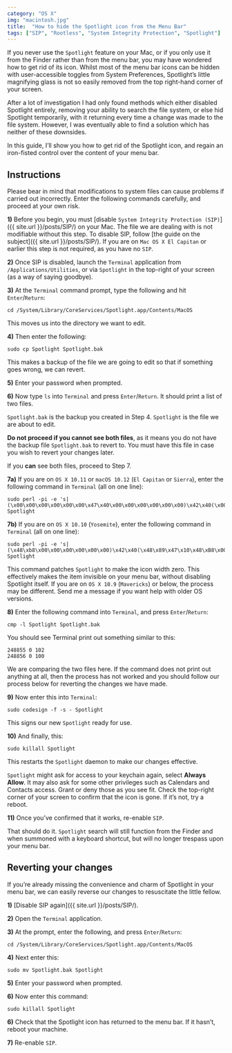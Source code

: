 ```yaml
---
category: "OS X"
img: "macintosh.jpg"
title:  "How to hide the Spotlight icon from the Menu Bar"
tags: ["SIP", "Rootless", "System Integrity Protection", "Spotlight"]
---
```

If you never use the `Spotlight` feature on your Mac, or if you only use it from the Finder rather than from the menu bar, you may have wondered how to get rid of its icon. Whilst most of the menu bar icons can be hidden with user-accessible toggles from System Preferences, Spotlight’s little magnifying glass is not so easily removed from the top right-hand corner of your screen.

After a lot of investigation I had only found methods which either disabled Spotlight entirely, removing your ability to search the file system, or else hid Spotlight temporarily, with it returning every time a change was made to the file system. However, I was eventually able to find a solution which has neither of these downsides.

In this guide, I’ll show you how to get rid of the Spotlight icon, and regain an iron-fisted control over the content of your menu bar.

## Instructions

Please bear in mind that modifications to system files can cause problems if carried out incorrectly. Enter the following commands carefully, and proceed at your own risk.

**1)** Before you begin, you must [disable `System Integrity Protection (SIP)`]({{ site.url }}/posts/SIP/) on your Mac. The file we are dealing with is not modifiable without this step. To disable SIP, follow [the guide on the subject]({{ site.url }}/posts/SIP/). If you are on `Mac OS X El Capitan` or earlier this step is not required, as you have no `SIP`.

**2)** Once SIP is disabled, launch the `Terminal` application from `/Applications/Utilities`, or via `Spotlight` in the top-right of your screen (as a way of saying goodbye).

**3)** At the `Terminal` command prompt, type the following and hit `Enter`/`Return`:

```console
cd /System/Library/CoreServices/Spotlight.app/Contents/MacOS
```

This moves us into the directory we want to edit.

**4)** Then enter the following:

```console
sudo cp Spotlight Spotlight.bak
```

This makes a backup of the file we are going to edit so that if something goes wrong, we can revert.

**5)** Enter your password when prompted.

**6)** Now type `ls` into `Terminal` and press `Enter`/`Return`. It should print a list of two files.

`Spotlight.bak` is the backup you created in Step 4.
`Spotlight` is the file we are about to edit.

**Do not proceed if you cannot see both files**, as it means you do not have the backup file `Spotlight.bak` to revert to. You must have this file in case you wish to revert your changes later.

If you **can** see both files, proceed to Step 7.

**7a)** If you are on `OS X 10.11` or `macOS 10.12` (`El Capitan` or `Sierra`), enter the following command in `Terminal` (all on one line):

```console
sudo perl -pi -e 's|(\x00\x00\x00\x00\x00\x00\x47\x40\x00\x00\x00\x00\x00\x00)\x42\x40(\x00\x00\x80\x3f\x00\x00\x70\x42)|$1\x00\x00$2|sg' Spotlight
```

**7b)** If you are on `OS X 10.10` (`Yosemite`), enter the following command in `Terminal` (all on one line):

```console
sudo perl -pi -e 's|(\x48\xb8\x00\x00\x00\x00\x00\x00)\x42\x40(\x48\x89\x47\x10\x48\xB8\x00\x00\x00\x00\x00\x00\x36\x40)|$1\x00\x00$2|sg' Spotlight
```

This command patches `Spotlight` to make the icon width zero. This effectively makes the item invisible on your menu bar, without disabling Spotlight itself. If you are on `OS X 10.9` (`Mavericks`) or below, the process may be different. Send me a message if you want help with older OS versions.

**8)** Enter the following command into `Terminal`, and press `Enter`/`Return`:

```console
cmp -l Spotlight Spotlight.bak
```

You should see Terminal print out something similar to this:

```console
248855 0 102
248856 0 100
```

We are comparing the two files here. If the command does not print out anything at all, then the process has not worked and you should follow our process below for reverting the changes we have made.

**9)** Now enter this into `Terminal`:

```console
sudo codesign -f -s - Spotlight
```

This signs our new `Spotlight` ready for use.

**10)** And finally, this:

```console
sudo killall Spotlight
```

This restarts the `Spotlight` daemon to make our changes effective.

`Spotlight` might ask for access to your keychain again, select **Always Allow**. It may also ask for some other privileges such as Calendars and Contacts access. Grant or deny those as you see fit. Check the top-right corner of your screen to confirm that the icon is gone. If it’s not, try a reboot.

**11)** Once you’ve confirmed that it works, re-enable `SIP`.

That should do it. `Spotlight` search will still function from the Finder and when summoned with a keyboard shortcut, but will no longer trespass upon your menu bar.

## Reverting your changes

If you’re already missing the convenience and charm of Spotlight in your menu bar, we can easily reverse our changes to resuscitate the little fellow.

**1)** [Disable SIP again]({{ site.url }}/posts/SIP/).

**2)** Open the `Terminal` application.

**3)** At the prompt, enter the following, and press `Enter`/`Return`:

```console
cd /System/Library/CoreServices/Spotlight.app/Contents/MacOS
```

**4)** Next enter this:

```console
sudo mv Spotlight.bak Spotlight
```

**5)** Enter your password when prompted.

**6)** Now enter this command:

```console
sudo killall Spotlight
```

**6)** Check that the Spotlight icon has returned to the menu bar. If it hasn’t, reboot your machine.

**7)** Re-enable `SIP`.
